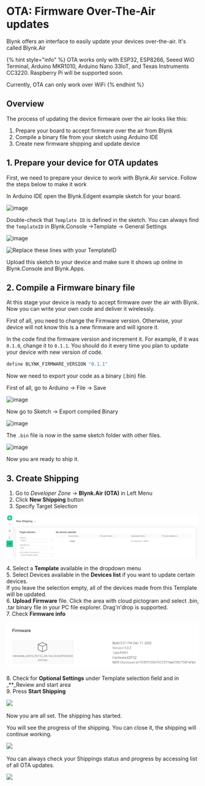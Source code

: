 # OTA: Firmware Over-The-Air updates

Blynk offers an interface to easily update your devices over-the-air. It's called Blynk.Air

{% hint style="info" %}
OTA works only with ESP32, ESP8266, Seeed WiO Terminal, Arduino MKR1010, Arduino Nano 33IoT, and Texas Instruments CC3220. Raspberry Pi will be supported soon.

Currently, OTA can only work over WiFi
{% endhint %}

## Overview

The process of updating the device firmware over the air looks like this:

1. Prepare your board to accept firmware over the air from Blynk
2. Compile a binary file from your sketch using Arduino IDE
3. Create new firmware shipping and update device

## 1. Prepare your device for OTA updates

First, we need to prepare your device to work with Blynk.Air service. Follow the steps below to make it work

In Arduino IDE open the Blynk.Edgent example sketch for your board.

![image](https://user-images.githubusercontent.com/65705128/115250112-f0c76180-a131-11eb-96b3-8f3156c7a136.png)

Double-check that `Template ID` is defined in the sketch. You can always find the `TemplateID` in Blynk.Console →Template → General Settings

![image](https://user-images.githubusercontent.com/65705128/115251088-dcd02f80-a132-11eb-9ae6-c657c429b4a1.png)

![Replace these lines with your TemplateID](https://user-images.githubusercontent.com/65705128/115254884-75b47a00-a136-11eb-8fc4-e4305b7f68b3.png)

Upload this sketch to your device and make sure it shows up online in Blynk.Console and Blynk.Apps.

## 2. Compile a Firmware binary file

At this stage your device is ready to accept firmware over the air with Blynk. Now you can write your own code and deliver it wirelessly.

First of all, you need to change the Firmware version. Otherwise, your device will not know this is a new firmware and will ignore it.

In the code find the firmware version and increment it. For example, if it was `0.1.0`, change it to `0.1.1`. You should do it every time you plan to update your device with new version of code.

```cpp
define BLYNK_FIRMWARE_VERSION "0.1.1"
```

Now we need to export your code as a binary (.bin) file.

First of all, go to Arduino -> File -> Save

![image](https://user-images.githubusercontent.com/65705128/115255420-ebb8e100-a136-11eb-8fff-ab3e901f59f2.png)

Now go to Sketch -> Export compiled Binary

![image](https://user-images.githubusercontent.com/65705128/115255779-46523d00-a137-11eb-8420-1ab24f465265.png)

The `.bin` file is now in the same sketch folder with other files.

![image](https://user-images.githubusercontent.com/65705128/115256352-d09aa100-a137-11eb-91f5-cb8024c17222.png)

Now you are ready to ship it.

## 3. Create Shipping

1. Go to _Developer Zone_ -> **Blynk.Air (OTA)** in Left Menu
2. Click **New Shipping** button
3. Specify Target Selection&#x20;

![](<../.gitbook/assets/Target selection.PNG>)

4\. Select a **Template** available in the dropdown menu  \
5\. Select Devices available in the **Devices list** if you want to update certain devices.\
If you leave the selection empty, all of the devices made from this Template will be updated. \
6\. **Upload** **Firmware** file. Click the area with cloud pictogram and select .bin, .tar binary file in your PC file explorer. Drag'n'drop is supported.\
7\. Check **Firmware info**

![](../.gitbook/assets/firmware.PNG)

8\. Check for **Optional Settings** under Template selection field and in \_\*\*\_Review and start area\
9\. Press **Start Shipping**

![](../.gitbook/assets/review\_and\_start.PNG)

Now you are all set. The shipping has started.

You will see the progress of the shipping. You can close it, the shipping will continue working.

![](../.gitbook/assets/Shipping\_in\_Progress.PNG)

You can always check your Shippings status and progress by accessing list of all OTA updates.

![](../.gitbook/assets/Shipments\_tab.PNG)

